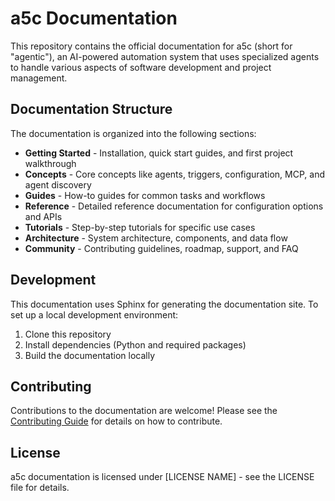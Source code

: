# a5c Documentation

This repository contains the official documentation for a5c (short for "agentic"), an AI-powered automation system that uses specialized agents to handle various aspects of software development and project management.

## Documentation Structure

The documentation is organized into the following sections:

- **Getting Started** - Installation, quick start guides, and first project walkthrough
- **Concepts** - Core concepts like agents, triggers, configuration, MCP, and agent discovery
- **Guides** - How-to guides for common tasks and workflows
- **Reference** - Detailed reference documentation for configuration options and APIs
- **Tutorials** - Step-by-step tutorials for specific use cases
- **Architecture** - System architecture, components, and data flow
- **Community** - Contributing guidelines, roadmap, support, and FAQ

## Development

This documentation uses Sphinx for generating the documentation site. To set up a local development environment:

1. Clone this repository
2. Install dependencies (Python and required packages)
3. Build the documentation locally

## Contributing

Contributions to the documentation are welcome! Please see the [Contributing Guide](community/contributing.md) for details on how to contribute.

## License

a5c documentation is licensed under [LICENSE NAME] - see the LICENSE file for details.